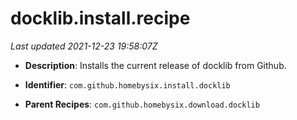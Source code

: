 # docklib.install.recipe

_Last updated 2021-12-23 19:58:07Z_

- **Description**: Installs the current release of docklib from Github.

- **Identifier**: `com.github.homebysix.install.docklib`

- **Parent Recipes**: `com.github.homebysix.download.docklib`